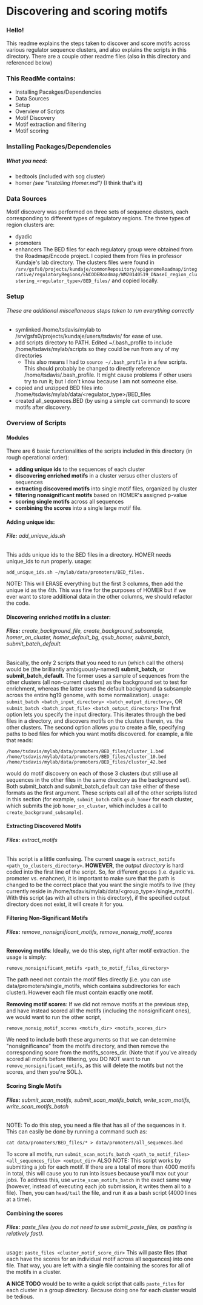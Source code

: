# Discovering and scoring motifs
### Hello!

This readme explains the steps taken to discover and score motifs across various regulator sequence clusters, and also explains the scripts in this directory. There are a couple other readme files (also in this directory and referenced below)

### This ReadMe contains:
  - Installing Pacakges/Dependencies
  - Data Sources
  - Setup
  - Overview of Scripts
  - Motif Discovery
  - Motif extraction and filtering
  - Motif scoring

### Installing Packages/Dependencies
##### What you need:
  - bedtools (included with scg cluster) 
  - homer *(see "Installing Homer.md")*
(I think that's it)

### Data Sources

Motif discovery was performed on three sets of sequence clusters, each corresponding to different types of regulatory regions. The three types of region clusters are:
  - dyadic
  - promoters
  - enhancers
The BED files for each regulatory group were obtained from the Roadmap/Encode project. I copied them from files in professor Kundaje's lab directory. The clusters files were found in `/srv/gsfs0/projects/kundaje/commonRepository/epigenomeRoadmap/integrative/regulatoryRegions/ENCODERoadmap/WM20140519_DNaseI_region_clustering_<regulator_type>/BED_files/` and copied locally.

### Setup
###### These are additional miscellaneous steps taken to run everything correctly
  - symlinked /home/tsdavis/mylab to /srv/gsfs0/projects/kundaje/users/tsdavis/ for ease of use.
  - add scripts directory to PATH. Edited ~/.bash_profile to include /home/tsdavis/mylab/scripts so they could be run from any of my directories
    - This also means I had to `source ~/.bash_profile` in a few scripts. This should probably be changed to directly reference /home/tsdavis/.bash_profile. It might cause problems if other users try to run it; but I don't know because I am not someone else.
  - copied and unzipped BED files into  /home/tsdavis/mylab/data/<regulator_type>/BED_files
  - created all_sequences.BED (by using a simple `cat` command) to score motifs after discovery.

### Overview of Scripts

#### Modules
There are 6 basic functionalities of the scripts included in this directory (in rough operational order):
  - **adding unique ids** to the sequences of each cluster
  - **discovering enriched motifs** in a cluster versus other clusters of sequences
  - **extracting discovered motifs** into single motif files, organized by cluster
  - **filtering nonsignificant motifs** based on HOMER's assigned p-value
  - **scoring single motifs** across all sequences
  - **combining the scores** into a single large motif file.

#### Adding unique ids:
###### **File:** add_unique_ids.sh
This adds unique ids to the BED files in a directory. HOMER needs unique_ids to run properly. usage:
```
add_unique_ids.sh ~/mylab/data/promoters/BED_files.
```
NOTE: This will ERASE everything but the first 3 columns, then add the unique id as the 4th. This was fine for the purposes of HOMER but if we ever want to store additional data in the other columns, we should refactor the code.

#### Discovering enriched motifs in a cluster:
###### **Files:** create_background_file, create_background_subsample, homer_on_cluster, homer_default_bg, qsub_homer, submit_batch, submit_batch_default.
Basically, the only 2 scripts that you need to run (which call the others) would be (the brilliantly ambiguously-named) **submit_batch**, or **submit_batch_default**. The former uses a sample of sequences from the other clusters (all non-current clusters) as the background set to test for enrichment, whereas the latter uses the default background (a subsample across the entire hg19 genome, with some normalization).
usage:
`submit_batch <batch_input_directory> <batch_output_directory>`, OR `submit_batch <batch_input_file> <batch_output_directory>`
The first option lets you specify the input directory. This iterates through the bed files in a directory, and discovers motifs on the clusters therein, vs. the other clusters. The second option allows you to create a file, specifying paths to bed files for which you want motifs discovered. for example, a file that reads:
```
/home/tsdavis/mylab/data/promoters/BED_files/cluster_1.bed
/home/tsdavis/mylab/data/promoters/BED_files/cluster_10.bed
/home/tsdavis/mylab/data/promoters/BED_files/cluster_42.bed
```
would do motif discovery on each of those 3 clusters (but still use all sequences in the other files in the same directory as the background set). Both submit_batch and submit_batch_default can take either of these formats as the first argument.
These scripts call all of the other scripts listed in this section (for example, `submit_batch` calls `qsub_homer` for each cluster, which submits the job `homer_on_cluster`, which includes a call to `create_background_subsample`). 

#### Extracting Discovered Motifs
###### **Files:** extract_motifs
This script is a little confusing. The current usage is `extract_motifs <path_to_clusters_directory>`. **HOWEVER**, the *output directory* is hard coded into the first line of the script. So, for different groups (i.e. dyadic vs. promoter vs. enahcner), it is important to make sure that the path is changed to be the correct place that you want the single motifs to live (they currently reside in /home/tsdavis/mylab/data/<group_type>/single_motifs). 
With this script (as with all others in this directory), if the specified output directory does not exist, it will create it for you.

#### Filtering Non-Significant Motifs
###### **Files:** remove_nonsignificant_motifs, remove_nonsig_motif_scores
**Removing motifs**: Ideally, we do this step, right after motif extraction. the usage is simply:
```
remove_nonsignificant_motifs <path_to_motif_files_directory>
```
The path need not contain the motif files directly (i.e. you can use data/promoters/single_motifs, which contains subdirectories for each cluster). However each file must contain exactly one motif.

**Removing motif scores**: If we did not remove motifs at the previous step, and have instead scored all the motifs (including the nonsignificant ones), we would want to run the other script,
```
remove_nonsig_motif_scores <motifs_dir> <motifs_scores_dir>
```
We need to include both these arguments so that we can determine "nonsignificance" from the motifs directory, and then remove the corresponding score from the motifs_scores_dir. (Note that if you've already scored all motifs before filtering, you DO NOT want to run `remove_nonsignificant_motifs`, as this will delete the motifs but not the scores, and then you're SOL.).

#### Scoring Single Motifs
###### **Files:** submit_scan_motifs, submit_scan_motifs_batch, write_scan_motifs, write_scan_motifs_batch
NOTE: To do this step, you need a file that has all of the sequences in it. This can easily be done by running a command such as:
```
cat data/promoters/BED_files/* > data/promoters/all_sequences.bed
```
To score all motifs, run `submit_scan_motifs_batch <path_to_motif_files> <all_sequences_file> <output_dir>`
ALSO NOTE: This script works by submitting a job for each motif. If there are a total of more than 4000 motifs in total, this will cause you to run into issues because you'll max out your jobs. To address this, use `write_scan_motifs_batch` in the exact same way (however, instead of executing each job submission, it writes them all to a file). Then, you can `head/tail` the file, and run it as a bash script (4000 lines at a time). 

#### Combining the scores
###### **Files:** paste_files (you do not need to use submit_paste_files, as pasting is relatively fast).
usage: `paste_files <cluster_motif_score_dir>`
This will paste files (that each have the scores for an individual motif across all sequences) into one file. That way, you are left with a single file containing the scores for all of the motifs in a cluster.

**A NICE TODO** would be to write a quick script that calls `paste_files` for each cluster in a group directory. Because doing one for each cluster would be tedious.

